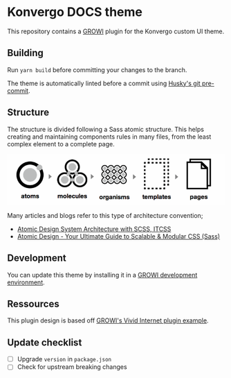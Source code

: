 # Konvergo DOCS theme

This repository contains a [GROWI](https://github.com/weseek/growi) plugin for the Konvergo custom UI theme.

## Building

Run `yarn build` before committing your changes to the branch.

The theme is automatically linted before a commit using [Husky's git pre-commit](https://typicode.github.io/husky/).

## Structure

The structure is divided following a Sass atomic structure. This helps creating and maintaining components rules in many files, from the least complex element to a complete page.

![alt text](sass-atomic.png)

Many articles and blogs refer to this type of architecture convention;

- [Atomic Design System Architecture with SCSS, ITCSS](https://gael-boyenval.gitbook.io/atomic-design-css-architecture-with-itcss-bem-sass/principles/atomic-design-system)
- [Atomic Design - Your Ultimate Guide to Scalable & Modular CSS (Sass)](https://blog.alexdevero.com/atomic-design-scalable-modular-css-sass/)

## Development

You can update this theme by installing it in a [GROWI development environment](https://docs.growi.org/en/dev/startup-v5/dev-env.html).

## Ressources

This plugin design is based off [GROWI's Vivid Internet plugin example](https://github.com/weseek/growi-plugin-theme-vivid-internet).

## Update checklist

- [ ] Upgrade `version` in `package.json`
- [ ] Check for upstream breaking changes
